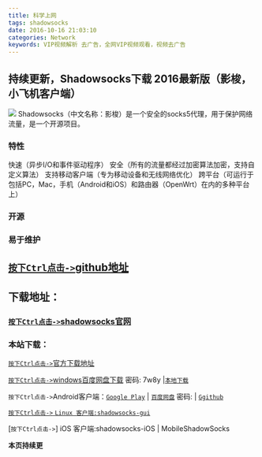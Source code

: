 ```yaml
---
title: 科学上网
tags: shadowsocks
date: 2016-10-16 21:03:10
categories: Network
keywords: VIP视频解析 去广告，全网VIP视频观看，视频去广告
---
```


## 持续更新，Shadowsocks下载 2016最新版（影梭，小飞机客户端）
![](http://pubcdn.cumtpn.com/Shadowsocks.jpg-blog)
Shadowsocks（中文名称：影梭）是一个安全的socks5代理，用于保护网络流量，是一个开源项目。

### 特性
快速（异步I/O和事件驱动程序）
安全（所有的流量都经过加密算法加密，支持自定义算法）
支持移动客户端（专为移动设备和无线网络优化）
跨平台（可运行于包括PC，Mac，手机（Android和iOS）和路由器（OpenWrt）在内的多种平台上）
### 开源
### 易于维护

## [`按下Ctrl点击->`github地址](https://github.com/shadowsocks)

<!--more-->

## 下载地址：


### [`按下Ctrl点击->`shadowsocks官网](https://shadowsocks.org/)

### 本站下载：

[`按下Ctrl点击->`官方下载地址](https://shadowsocks.org/en/download/clients.html)


[`按下Ctrl点击->`windows百度网盘下载](http://pan.baidu.com/s/1eQhLCTO) 密码: 7w8y
|[`本地下载`](http://pubcdn.cumtpn.com/Shadowsocks-3.3.3.zip)

`按下Ctrl点击->`Android客户端：[`Google Play`]() |
[`百度网盘`]() 密码: | [`Ggithub`](https://github.com/shadowsocks/shadowsocks-android/releases/download/v3.2.6/shadowsocks-nightly-3.2.6.apk)

[`按下Ctrl点击->` `Linux 客户端:shadowsocks-gui`]()

[`按下Ctrl点击->`] iOS 客户端:shadowsocks-iOS | MobileShadowSocks





**本页持续更**

